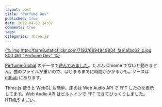 ```yaml
---
layout: post
title: "Perfume Dev"
published: true
date: 2012-04-03 14:07
comments: true
tags:
categories: Three.js
---
```

[{% img http://farm8.staticflickr.com/7193/6894949804_fae1a1bc62_c.jpg 800 461 "Perfume Dev" %}](/works/perfume_dev/stick_people/)

[Perfume Global](http://www.perfume-global.com/) のデータで[遊んでみました](/works/perfume_dev/stick_people/)。たぶん Chrome でないと動きません。曲のファイルが重いので、はじまるまでに時間がかかるかも。ソースは [github](https://github.com/shuhei/perfume_dev) にあります。

Three.js 使うと WebGL も簡単。床のは Web Audio API で FFT したのを表示してます。Web Audio API はビルトインで FFT できてびっくりしました。HTML5 すごい。
